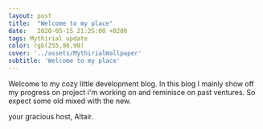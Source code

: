 ```yaml
---
layout: post
title:  "Welcome to my place"
date:   2020-05-15 21:25:00 +0200
tags: Mythirial update
color: rgb(255,90,90)
cover: '../assets/MythirialWallpaper'
subtitle: 'Welcome to my place'
---
```

Welcome to my cozy little development blog.
In this blog I mainly show off my progress on project i'm working on and reminisce on past ventures.
So expect some old mixed with the new.

your gracious host,
Altair.